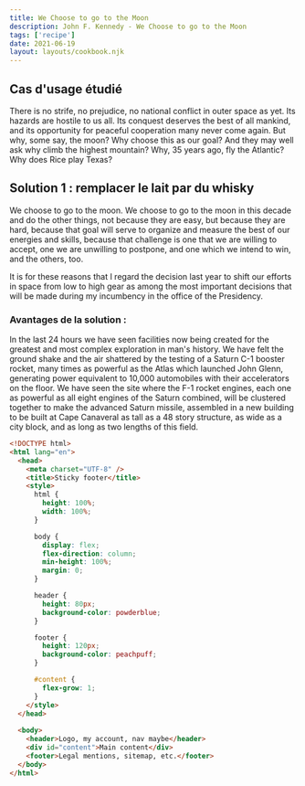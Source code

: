 ```yaml
---
title: We Choose to go to the Moon
description: John F. Kennedy - We Choose to go to the Moon
tags: ['recipe']
date: 2021-06-19
layout: layouts/cookbook.njk
---
```


## Cas d'usage étudié
There is no strife, no prejudice, no national conflict in outer space as yet. Its hazards are hostile to us all. Its conquest deserves the best of all mankind, and its opportunity for peaceful cooperation many never come again. But why, some say, the moon? Why choose this as our goal? And they may well ask why climb the highest mountain? Why, 35 years ago, fly the Atlantic? Why does Rice play Texas?

## Solution 1 : remplacer le lait par du whisky

We choose to go to the moon. We choose to go to the moon in this decade and do the other things, not because they are easy, but because they are hard, because that goal will serve to organize and measure the best of our energies and skills, because that challenge is one that we are willing to accept, one we are unwilling to postpone, and one which we intend to win, and the others, too.


It is for these reasons that I regard the decision last year to shift our efforts in space from low to high gear as among the most important decisions that will be made during my incumbency in the office of the Presidency.

### Avantages de la solution : 

In the last 24 hours we have seen facilities now being created for the greatest and most complex exploration in man's history. We have felt the ground shake and the air shattered by the testing of a Saturn C-1 booster rocket, many times as powerful as the Atlas which launched John Glenn, generating power equivalent to 10,000 automobiles with their accelerators on the floor. We have seen the site where the F-1 rocket engines, each one as powerful as all eight engines of the Saturn combined, will be clustered together to make the advanced Saturn missile, assembled in a new building to be built at Cape Canaveral as tall as a 48 story structure, as wide as a city block, and as long as two lengths of this field.

```html
<!DOCTYPE html>
<html lang="en">
  <head>
    <meta charset="UTF-8" />
    <title>Sticky footer</title>
    <style>
      html {
        height: 100%;
        width: 100%;
      }

      body {
        display: flex;
        flex-direction: column;
        min-height: 100%;
        margin: 0;
      }

      header {
        height: 80px;
        background-color: powderblue;
      }

      footer {
        height: 120px;
        background-color: peachpuff;
      }

      #content {
        flex-grow: 1;
      }
    </style>
  </head>
  
  <body>
    <header>Logo, my account, nav maybe</header>
    <div id="content">Main content</div>
    <footer>Legal mentions, sitemap, etc.</footer>
  </body>
</html>
```
